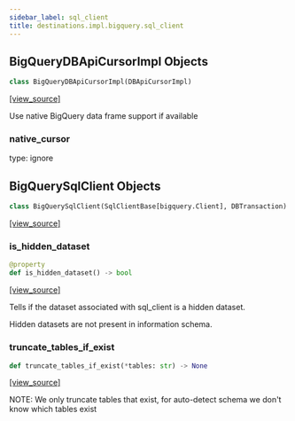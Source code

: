 ```yaml
---
sidebar_label: sql_client
title: destinations.impl.bigquery.sql_client
---
```


## BigQueryDBApiCursorImpl Objects

```python
class BigQueryDBApiCursorImpl(DBApiCursorImpl)
```

[[view_source]](https://github.com/dlt-hub/dlt/blob/f0690715274590fc4cacf1165e3661aaa7af1c15/dlt/destinations/impl/bigquery/sql_client.py#L44)

Use native BigQuery data frame support if available

### native\_cursor

type: ignore

## BigQuerySqlClient Objects

```python
class BigQuerySqlClient(SqlClientBase[bigquery.Client], DBTransaction)
```

[[view_source]](https://github.com/dlt-hub/dlt/blob/f0690715274590fc4cacf1165e3661aaa7af1c15/dlt/destinations/impl/bigquery/sql_client.py#L59)

### is\_hidden\_dataset

```python
@property
def is_hidden_dataset() -> bool
```

[[view_source]](https://github.com/dlt-hub/dlt/blob/f0690715274590fc4cacf1165e3661aaa7af1c15/dlt/destinations/impl/bigquery/sql_client.py#L235)

Tells if the dataset associated with sql_client is a hidden dataset.

Hidden datasets are not present in information schema.

### truncate\_tables\_if\_exist

```python
def truncate_tables_if_exist(*tables: str) -> None
```

[[view_source]](https://github.com/dlt-hub/dlt/blob/f0690715274590fc4cacf1165e3661aaa7af1c15/dlt/destinations/impl/bigquery/sql_client.py#L276)

NOTE: We only truncate tables that exist, for auto-detect schema we don't know which tables exist

